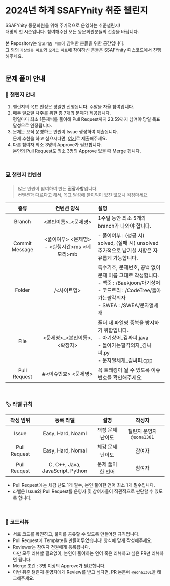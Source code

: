 # 2024년 하계 SSAFYnity 취준 챌린지

SSAFYnity 동문회원을 위해 주기적으로 운영하는 취준챌린지! <br>
대망의 첫 시즌입니다. 참여해주신 모든 동문회원분들의 건승을 바랍니다. <br>
<br>
본 Repository는 `알고리즘 파트`에 참여한 분들을 위한 공간입니다.<br>
그 외의 `기상인증 파트`와 `모각코 파트`에 참여하신 분들은 SSAFYnity 디스코드에서 진행해주세요.<br>
<br>

## 문제 풀이 안내

### 📝 챌린지 안내
1. 챌린지의 목표 인정은 평일만 진행됩니다. 주말을 자율 참여입니다.
1. 매주 일요일  차주를 위한 총 7개의 문제가 제공됩니다. <br>
평일마다 최소 1문제씩를 풀이해 Pull Request까지 23:59까지 남겨야 당일 목표 달성으로 인정됩니다.
2. 문제는 오직 운영하는 인원이 Issue 생성하여 제출됩니다.<br>문제 추천을 하고 싶으시다면, [여기](https://forms.gle/MwiedpiQ3AbVn8na6)로 제출해주세요.
3. 다른 참여자 최소 3명의 Approve가 필요합니다.
<br>본인의 Pull Request도 최소 3명의 Approve 있을 때 Merge 됩니다.

<br> 

### 💻 챌린지 컨벤션
> 많은 인원이 참여하여 만든 **권장사항**입니다.<br>
> 컨벤션과 다르다고 해서, 목표 달성에 불이익이 있진 않으니 걱정마세요.

| 종류 | 컨벤션 양식 | 설명 |
| :---: | :---: | :--- |
| Branch | <본인이름>_<문제명> | 1주일 동안 최소 5개의 branch가 나와야 합니다. |
| Commit Message | <풀이여부> <문제명> - <실행시간>ms <메모리>mb | - 풀이여부 : (성공 시) solved, (실패 시) unsolved<br>추가적으로 남기실 사항은 자유롭게 가능합니다. |
| Folder | /<사이트명> | 특수기호, 문제번호, 공백 없이 문제 이름 그대로 작성합니다.<br>- 백준 : /Baekjoon/아기상어<br>- 코드트리 : /CodeTree/돌아가는팔각의자<br>- SWEA : /SWEA/문자열세개 |
| File | <문제명>_<본인이름>.<확장자> | 폴더 내 파일명 중복을 방지하기 위함입니다.<br>- 아기상어_김싸피.java<br>- 돌아가는팔각의자_김싸피.py<br>- 문자열세개_김싸피.cpp |
| Pull Request | #<이슈번호> <문제명> | 꼭 트래킹이 될 수 있도록 이슈번호를 확인해주세요. |

<br> 

### 🏷️ 라벨 규칙
| 작성 범위 | 등록 라벨 | 설명 | 작성자 |
| :----: | :---: | :---:| :---:|
| Issue | Easy, Hard, Noaml | 책정 문제 난이도 | 챌린지 운영자 `@eona1301`
| Pull Request | Easy, Hard, Nomal | 체감 문제 난이도 | 참여자 |
| Pull Reuqest | C, C++, Java, JavaScript, Python | 문제 풀이한 언어 | 참여자 |
- Pull Request에는 체감 난도 1개 필수, 본인 풀이한 언어 최소 1개 필수입니다.
- 라벨은 Issue와 Pull Request를 운영자 및 참여자들이 직관적으로 판단할 수 있도록 합니다.

<br> 

### 📃 코드리뷰
- 서로 코드를 확인하고, 풀이를 공유할 수 있도록 만들어진 규칙입니다.
- Pull Request에 Template을 만들어두었습니다! 양식에 맞게 작성해주세요.
- Reviewer는 참여자 전원에게 등록됩니다. <br>
다만 모두 리뷰할 필요없이, 본인이 풀이하는 언어 혹은 리뷰하고 싶은 PR만 리뷰하면 됩니다.
- Merge 조건 : 3명 이상의 Approve가 필요합니다.
- 이번 취준 챌린지 운영자에게 Review를 받고 싶다면, PR 본문에 `@eona1301`을 태그해주세요.